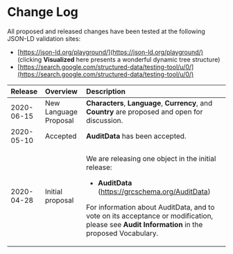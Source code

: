 # Change Log

All proposed and released changes have been tested at the following JSON-LD validation sites:

* [https://json-ld.org/playground/](https://json-ld.org/playground/) \(clicking **Visualized** here presents a wonderful dynamic tree structure\)
* [https://search.google.com/structured-data/testing-tool/u/0/](https://search.google.com/structured-data/testing-tool/u/0/)

<table>
  <thead>
    <tr>
      <th style="text-align:left">Release</th>
      <th style="text-align:left">Overview</th>
      <th style="text-align:left">Description</th>
    </tr>
  </thead>
  <tbody>
    <tr>
      <td style="text-align:left">2020-06-15</td>
      <td style="text-align:left">New Language Proposal</td>
      <td style="text-align:left"><b>Characters</b>, <b>Language</b>, <b>Currency</b>, and <b>Country</b> are
        proposed and open for discussion.</td>
    </tr>
    <tr>
      <td style="text-align:left">2020-05-10</td>
      <td style="text-align:left">Accepted</td>
      <td style="text-align:left"><b>AuditData</b> has been accepted.</td>
    </tr>
    <tr>
      <td style="text-align:left">2020-04-28</td>
      <td style="text-align:left">Initial proposal</td>
      <td style="text-align:left">
        <p>We are releasing one object in the initial release:</p>
        <ul>
          <li><b>AuditData </b>(<a href="https://grcschema.org/AuditData">https://grcschema.org/AuditData</a>)</li>
        </ul>
        <p>For information about AuditData, and to vote on its acceptance or modification,
          please see <b>Audit Information</b> in the proposed Vocabulary.</p>
      </td>
    </tr>
  </tbody>
</table>



